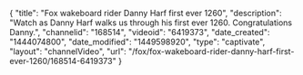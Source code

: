 {
    "title": "Fox wakeboard rider Danny Harf first ever 1260",
    "description": "Watch as Danny Harf walks us through his first ever 1260. Congratulations Danny.",
    "channelid": "168514",
    "videoid": "6419373",
    "date_created": "1444074800",
    "date_modified": "1449598920",
    "type": "captivate",
    "layout": "channelVideo",
    "url": "\/fox\/fox-wakeboard-rider-danny-harf-first-ever-1260\/168514-6419373"
}